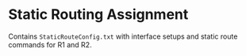 # Static Routing Assignment

Contains `StaticRouteConfig.txt` with interface setups and static route commands for R1 and R2.